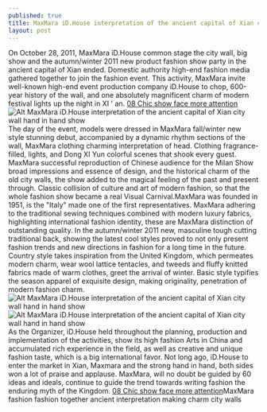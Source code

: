 ```yaml
---
published: true
title: MaxMara iD.House interpretation of the ancient capital of Xian city wall hand in hand show
layout: post
---
```

On October 28, 2011, MaxMara iD.House common stage the city wall, big show and the autumn/winter 2011 new product fashion show party in the ancient capital of Xian ended. Domestic authority high-end fashion media gathered together to join the fashion event. This activity, MaxMara invite well-known high-end event production company iD.House to chop, 600-year history of the wall, and one absolutely magnificent charm of modern festival lights up the night in XI \' an. [08 Chic show face more attention](http://www.faybag.com/2015/12/20/08-chic-show-face-more-attention/)![Alt MaxMara iD.House interpretation of the ancient capital of Xian city wall hand in hand show](https://c2.staticflickr.com/6/5624/23370547783_01a77fbee0_z.jpg)The day of the event, models were dressed in MaxMara fall/winter new style stunning debut, accompanied by a dynamic rhythm sections of the wall, MaxMara clothing charming interpretation of head. Clothing fragrance-filled, lights, and Dong XI Yun colorful scenes that shook every guest. MaxMara successful reproduction of Chinese audience for the Milan Show broad impressions and essence of design, and the historical charm of the old city walls, the show added to the magical feeling of the past and present through. Classic collision of culture and art of modern fashion, so that the whole fashion show became a real Visual Carnival.MaxMara was founded in 1951, is the \"Italy\" made one of the first representatives. MaxMara adhering to the traditional sewing techniques combined with modern luxury fabrics, highlighting international fashion identity, these are MaxMara distinction of outstanding quality. In the autumn/winter 2011 new, masculine tough cutting traditional back, showing the latest cool styles proved to not only present fashion trends and new directions in fashion for a long time in the future. Country style takes inspiration from the United Kingdom, which permeates modern charm, wear wool lattice tentacles, and tweeds and fluffy knitted fabrics made of warm clothes, greet the arrival of winter. Basic style typifies the season apparel of exquisite design, making originality, penetration of modern fashion charm.![Alt MaxMara iD.House interpretation of the ancient capital of Xian city wall hand in hand show](https://c2.staticflickr.com/2/1457/23701670800_99c741aa57_z.jpg)![Alt MaxMara iD.House interpretation of the ancient capital of Xian city wall hand in hand show](https://c2.staticflickr.com/2/1660/23701676010_2b3d98bef6_z.jpg)As the Organizer, iD.House held throughout the planning, production and implementation of the activities, show its high fashion Arts in China and accumulated rich experience in the field, as well as creative and unique fashion taste, which is a big international favor. Not long ago, iD.House to enter the market in Xian, Maxmara and the strong hand in hand, both sides won a lot of praise and applause. MaxMara, will no doubt be guided by 60 ideas and ideals, continue to guide the trend towards writing fashion the enduring myth of the Kingdom. [08 Chic show face more attention](http://www.faybag.com/2015/12/20/08-chic-show-face-more-attention/)MaxMara fashion fashion together ancient interpretation making charm city walls